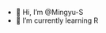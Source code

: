 - 👋 Hi, I’m @Mingyu-S
- 🌱 I’m currently learning R

<!---
Mingyu-S/Mingyu-S is a ✨ special ✨ repository because its `README.md` (this file) appears on your GitHub profile.
You can click the Preview link to take a look at your changes.
--->
